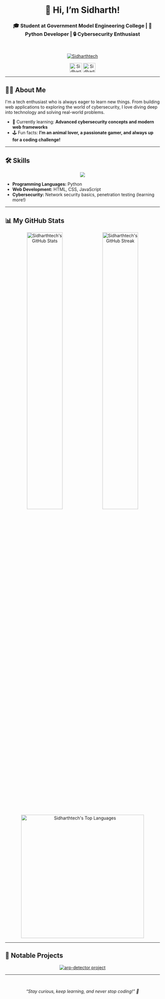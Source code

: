 <h1 align="center">👋 Hi, I’m Sidharth!</h1>
<h3 align="center">🎓 Student at Government Model Engineering College | 🐍 Python Developer | 🔒 Cybersecurity Enthusiast</h3>

<br>

<p align="center">
  <a href="https://github.com/Sidharthtech">
    <img src="https://komarev.com/ghpvc/?username=Sidharthtech&label=Profile%20views&color=0e75b6&style=flat-square" alt="Sidharthtech" />
  </a>
</p>

<p align="center">
  <a href="https://www.linkedin.com/in/sidharth-h-l/" target="blank"><img align="center" src="https://raw.githubusercontent.com/rahuldkjain/github-profile-readme-generator/master/src/images/icons/Social/linked-in-alt.svg" alt="Sidharth H L" height="30" width="40" /></a>
  <a href="https://github.com/Sidharthtech" target="blank"><img align="center" src="https://raw.githubusercontent.com/rahuldkjain/github-profile-readme-generator/master/src/images/icons/Social/github.svg" alt="Sidharthtech" height="30" width="40" /></a>
</p>

---

## 👨‍💻 About Me

I'm a tech enthusiast who is always eager to learn new things. From building web applications to exploring the world of cybersecurity, I love diving deep into technology and solving real-world problems.

- 🌱 Currently learning: **Advanced cybersecurity concepts and modern web frameworks**
- 🕹️ Fun facts: **I’m an animal lover, a passionate gamer, and always up for a coding challenge!**

---

## 🛠️ Skills

<p align="center">
  <a href="https://skillicons.dev">
    <img src="https://skillicons.dev/icons?i=python,html,css,js,git,linux,docker,bash" />
  </a>
</p>

- **Programming Languages:** Python
- **Web Development:** HTML, CSS, JavaScript
- **Cybersecurity:** Network security basics, penetration testing (learning more!)

---

## 📊 My GitHub Stats

<p align="center">
  <img src="https://github-readme-stats.vercel.app/api?username=Sidharthtech&show_icons=true&locale=en&theme=tokyonight" alt="Sidharthtech's GitHub Stats" width="48%" />
  <img src="https://github-readme-streak-stats.herokuapp.com/?user=Sidharthtech&theme=tokyonight" alt="Sidharthtech's GitHub Streak" width="48%" />
  <br><br>
  <img src="https://github-readme-stats.vercel.app/api/top-langs?username=Sidharthtech&show_icons=true&locale=en&layout=compact&theme=tokyonight" alt="Sidharthtech's Top Languages" width="400" />
</p>

---

## 🚀 Notable Projects

<p align="center">
  <a href="https://github.com/Sidharthtech/arp-detector">
    <img src="https://github-readme-stats.vercel.app/api/pin/?username=Sidharthtech&repo=arp-detector&theme=tokyonight" alt="arp-detector project" />
  </a>
</p>

---

<br>

<p align="center">
  <i>“Stay curious, keep learning, and never stop coding!” 🚀</i>
</p>
